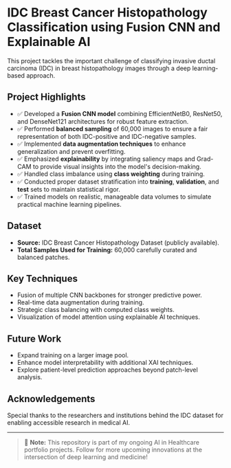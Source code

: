 # IDC Breast Cancer Histopathology Classification using Fusion CNN and Explainable AI

This project tackles the important challenge of classifying invasive ductal carcinoma (IDC) in breast histopathology images through a deep learning-based approach.

## Project Highlights
- ✅ Developed a **Fusion CNN model** combining EfficientNetB0, ResNet50, and DenseNet121 architectures for robust feature extraction.
- ✅ Performed **balanced sampling** of 60,000 images to ensure a fair representation of both IDC-positive and IDC-negative samples.
- ✅ Implemented **data augmentation techniques** to enhance generalization and prevent overfitting.
- ✅ Emphasized **explainability** by integrating saliency maps and Grad-CAM to provide visual insights into the model's decision-making.
- ✅ Handled class imbalance using **class weighting** during training.
- ✅ Conducted proper dataset stratification into **training**, **validation**, and **test** sets to maintain statistical rigor.
- ✅ Trained models on realistic, manageable data volumes to simulate practical machine learning pipelines.

## Dataset
- **Source:** IDC Breast Cancer Histopathology Dataset (publicly available).
- **Total Samples Used for Training:** 60,000 carefully curated and balanced patches.

## Key Techniques
- Fusion of multiple CNN backbones for stronger predictive power.
- Real-time data augmentation during training.
- Strategic class balancing with computed class weights.
- Visualization of model attention using explainable AI techniques.

## Future Work
- Expand training on a larger image pool.
- Enhance model interpretability with additional XAI techniques.
- Explore patient-level prediction approaches beyond patch-level analysis.

## Acknowledgements
Special thanks to the researchers and institutions behind the IDC dataset for enabling accessible research in medical AI.

---

> 📢 **Note:** This repository is part of my ongoing AI in Healthcare portfolio projects. Follow for more upcoming innovations at the intersection of deep learning and medicine!

